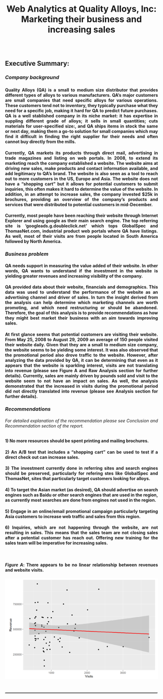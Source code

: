 <div align="center">
<h1> <b>Web Analytics at Quality Alloys, Inc: Marketing their business and increasing sales </b> </h1>
</div>
<br>
<br>
<div align="justify">
<h2><b>Executive Summary:</b> </h2>
<h3> <i>Company background </i><h3>

#### Quality Alloys (QA) is a small to medium size distributor that provides different types of alloys to various manufacturers. QA’s major customers are small companies that need specific alloys for various operations. These customers tend not to inventory, they typically purchase what they need for a specific job, making it hard for QA to predict future purchases.  QA is a well stablished company in its niche market: it has expertise in suppling different grade of alloys; it sells in small quantities; cuts materials for  user-specified size:, and QA ships items in stock the same or next day, making them a go-to solution for small companies which may find it difficult in finding the right supplier for their needs and often cannot buy directly from the mills.

#### Currently, QA markets its products through direct mail, advertising in trade magazines and listing on web portals. In 2008, to extend its marketing reach the company established a website. The website aims at driving new sales, make products and contact information available, and add legitimacy to QA’s brand. The website is also seen as a tool to reach out to more customers in the US, Europe and Asia. The website does not have a “shopping cart” but it allows for potential customers to submit inquiries, this often makes it hard to determine the value of the website. In addition, in an attempt to increase sales, the company invested $25k in brochures, providing an overview of the company’s products and services that were distributed to potential customers in mid-December. 

#### Currently, most people have been reaching their website through Internet Explorer and using google as their main search engine. The top referring site is ‘googleads.g.doubleclick.net’ which tops GlobalSpec and ThomasNet.com, industrial product web portals where QA have listings. As well, most of their visits are from people located in South America followed by North America.

### <i>Business problem </i>

#### QA needs support in measuring the value added of their website. In other words, QA wants to understand if the investment in the website is yielding greater revenues and increasing visibility of the company.

#### QA provided data about their website, financials and demographics. This data was used to understand the performance of the website as an advertising channel and driver of sales. In turn the insight derived from the analysis can help determine which marketing channels are worth promoting, and which need restructuring or should be abandoned. Therefore, the goal of this analysis is to provide recommendations as how they might best market their business with an aim towards improving sales.

#### At first glance seems that potential customers are visiting their website. From May 25, 2008 to August 29, 2009 an average of 150 people visited their website daily. Given that they are a small to medium size company, the website seems to be yielding some interest. It was also observed that the promotional period also drove traffic to the website. However, after analyzing the data provided by QA, it can be determining that even as it appears that the website is sparkling interest, visits are not translating into revenue (please see Figure A and Raw Analysis section for further details). Currently, sales are mainly driven by pounds sold and visit to the website seem to not have an impact on sales. As well, the analysis demonstrated that the increased in visits during the promotional period did not directly translated into revenue (please see Analysis section for further details). 

### <i> Recommendations </i> 
###### <i>For detailed explanation of the recommendation please see Conclusion and Recommendation section of the report. </i>

#### 1)	No more resources should be spent printing and mailing brochures. 

#### 2)	An A/B test that includes a “shopping cart” can be used to test if a direct check out can increase sales. 

#### 3)	The investment currently done in referring sites and search engines should be preserved, particularly for refering stes like  GlobalSpec and ThomasNet, sites that particularly target customers looking for alloys.

#### 4) To target the Asian market (as desired), QA should advertise on search engines such as Baidu or other search engines that are used in the region, as currently most searches are done from engines not used in the region.

#### 5)	Engage in an online/email promotional campaign particularly targeting Asia customers to increase web traffic and sales from this region. 

#### 6) Inquiries, which are not happening through the website, are not resulting in sales. This means that the sales team are not closing sales after a potential customer has reach out. Offering new training for the sales team will be imperative for increasing sales.
<br>

#### <i>Figure A</i>: There appears to be no linear relationship between revenues and website visits.

</div>
<div align="center">
<img src="rv1.PNG" alt="Revenue and Visit">
</div>
<br>
<br>

<style>
hr { 
  display: block;
  margin-top: 0.5em;
  margin-bottom: 0.5em;
  margin-left: auto;
  margin-right: auto;
  border-style: inset;
  border-width: 2px;
} 
</style>
<hr>
